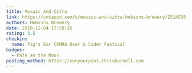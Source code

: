 ```yaml
---
title: Mosaic And Citra
link: https://untappd.com/b/mosaic-and-citra-hobsons-brewery/2514536
authors: Hobsons Brewery
date: 2018-12-04 17:50:26
rating: 3.5
checkin:
  name: Pig's Ear CAMRA Beer & Cider Festival
badges:
  - Pale as the Moon
posting_method: https://ownyourpint.chrisburnell.com
---
```


